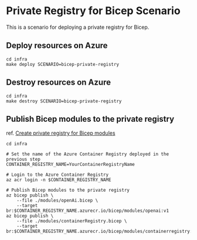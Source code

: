 # Private Registry for Bicep Scenario

This is a scenario for deploying a private registry for Bicep.

## Deploy resources on Azure

```shell
cd infra
make deploy SCENARIO=bicep-private-registry
```

## Destroy resources on Azure

```shell
cd infra
make destroy SCENARIO=bicep-private-registry
```

## Publish Bicep modules to the private registry

ref. [Create private registry for Bicep modules](https://learn.microsoft.com/en-us/azure/azure-resource-manager/bicep/private-module-registry?tabs=azure-cli)

```shell
cd infra

# Set the name of the Azure Container Registry deployed in the previous step
CONTAINER_REGISTRY_NAME=YourContainerRegistryName

# Login to the Azure Container Registry
az acr login -n $CONTAINER_REGISTRY_NAME

# Publish Bicep modules to the private registry
az bicep publish \
    --file ./modules/openAi.bicep \
    --target br:$CONTAINER_REGISTRY_NAME.azurecr.io/bicep/modules/openai:v1
az bicep publish \
    --file ./modules/containerRegistry.bicep \
    --target br:$CONTAINER_REGISTRY_NAME.azurecr.io/bicep/modules/containerregistry:v1
```
